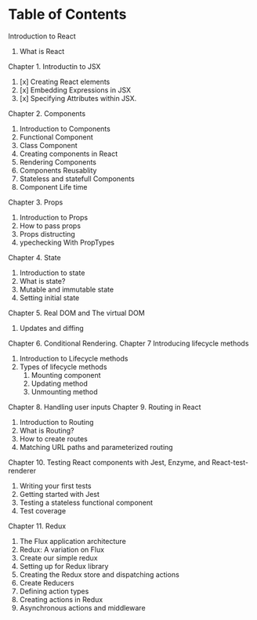 # Table of Contents

Introduction to React

1. What is React

Chapter 1. Introductin to JSX
   1. [x] Creating React elements
   1. [x] Embedding Expressions in JSX
   1. [x] Specifying Attributes within JSX.

Chapter 2. Components
   1. Introduction to Components
   1. Functional Component
   1. Class Component
   1. Creating components in React
   1. Rendering Components
   1. Components Reusablity
   1. Stateless and statefull Components
   1. Component Life time

Chapter 3. Props
   1. Introduction to Props
   1. How to pass props
   1. Props distructing
   1. ypechecking With PropTypes

Chapter 4. State
   1. Introduction to state
   1. What is state?
   1. Mutable and immutable state
   1. Setting initial state

Chapter 5. Real DOM and The virtual DOM
   1. Updates and diffing

Chapter 6. Conditional Rendering.
Chapter 7 Introducing lifecycle methods
   1. Introduction to Lifecycle methods
   1. Types of lifecycle methods
      1. Mounting component
      1. Updating method
      1. Unmounting method

Chapter 8. Handling user inputs
Chapter 9. Routing in React
   1. Introduction to Routing
   1. What is Routing?
   1. How to create routes
   1. Matching URL paths and parameterized routing

Chapter 10. Testing React components with Jest, Enzyme, and React-test-renderer
   1. Writing your first tests
   1. Getting started with Jest
   1. Testing a stateless functional component
   1. Test coverage

Chapter 11. Redux
   1. The Flux application architecture
   1. Redux: A variation on Flux
   1. Create our simple redux
   1. Setting up for Redux library
   1. Creating the Redux store and dispatching actions
   1. Create Reducers
   1. Defining action types
   1. Creating actions in Redux
   1. Asynchronous actions and middleware
